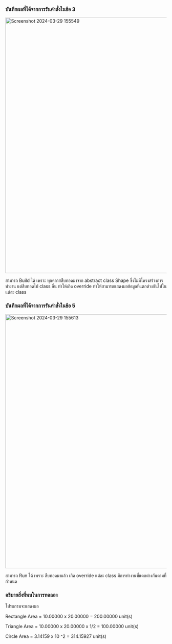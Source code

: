 ### บันทึกผลที่ได้จากการรันคำสั่งในข้อ 3
<img width="795" alt="Screenshot 2024-03-29 155549" src="https://github.com/SuphawadiP/03376836-OOP-2566-Lab-12/assets/144196049/c0892333-319a-480d-b7da-803e1ff3a3e6">

สามารถ Build ได้ เพราะ ทุกคลาสสืบทอดมาจาก abstract class Shape ซึ่งไม่มีโครงสร้างการทำงาน แต่สืบทอดไป class อื่น ทำให้เกิด override ทำให้สามารถแสดงผลข้อมูลที่แตกต่างกันไปในแต่ละ class
### บันทึกผลที่ได้จากการรันคำสั่งในข้อ 5
<img width="790" alt="Screenshot 2024-03-29 155613" src="https://github.com/SuphawadiP/03376836-OOP-2566-Lab-12/assets/144196049/74eeab91-aed0-4df8-978f-f3ad780dcc13">

สามารถ Run ได้ เพราะ สืบทอดมาแล้ว เกิด override แต่ละ class มีการทำงานที่แตกต่างกันตามที่กำหนด
### อธิบายสิ่งที่พบในการทดลอง
โปรแกรมจะแสดงผล

Rectangle Area = 10.00000 x 20.00000 = 200.00000 unit(s)

Triangle Area = 10.00000 x 20.00000 x 1/2 = 100.00000 unit(s)

Circle Area = 3.14159 x 10 ^2 = 314.15927 unit(s)
